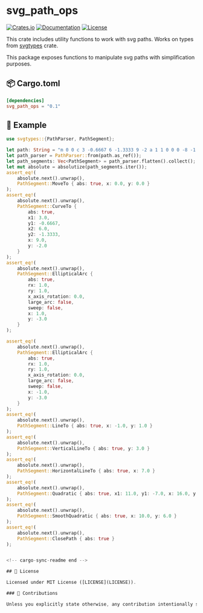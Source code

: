 # svg_path_ops

[![Crates.io](https://img.shields.io/crates/v/svg_path_ops.svg)](https://crates.io/crates/svg_path_ops)
[![Documentation](https://docs.rs/svg_path_ops/badge.svg)](https://docs.rs/svg_path_ops)
[![License](https://img.shields.io/github/license/orhanbalci/rough-rs/tree/main/svg_path_ops.svg)](https://github.com/orhanbalci/rough-rs/blob/main/svg_path_ops/LICENSE)

<!-- cargo-sync-readme start -->


This crate includes utility functions to work with svg paths. Works on types from [svgtypes](https://github.com/RazrFalcon/svgtypes)
crate.

This package exposes functions to manipulate svg paths with simplification purposes.


## 📦 Cargo.toml

```toml
[dependencies]
svg_path_ops = "0.1"
```

## 🔧 Example

```rust
use svgtypes::{PathParser, PathSegment};

let path: String = "m 0 0 c 3 -0.6667 6 -1.3333 9 -2 a 1 1 0 0 0 -8 -1 a 1 1 0 0 0 -2 0 l 0 4 v 2 h 8 q 4 -10 9 -5 t -6 8 z".into();
let path_parser = PathParser::from(path.as_ref());
let path_segments: Vec<PathSegment> = path_parser.flatten().collect();
let mut absolute = absolutize(path_segments.iter());
assert_eq!(
    absolute.next().unwrap(),
    PathSegment::MoveTo { abs: true, x: 0.0, y: 0.0 }
);
assert_eq!(
    absolute.next().unwrap(),
    PathSegment::CurveTo {
        abs: true,
        x1: 3.0,
        y1: -0.6667,
        x2: 6.0,
        y2: -1.3333,
        x: 9.0,
        y: -2.0
    }
);
assert_eq!(
    absolute.next().unwrap(),
    PathSegment::EllipticalArc {
        abs: true,
        rx: 1.0,
        ry: 1.0,
        x_axis_rotation: 0.0,
        large_arc: false,
        sweep: false,
        x: 1.0,
        y: -3.0
    }
);

assert_eq!(
    absolute.next().unwrap(),
    PathSegment::EllipticalArc {
        abs: true,
        rx: 1.0,
        ry: 1.0,
        x_axis_rotation: 0.0,
        large_arc: false,
        sweep: false,
        x: -1.0,
        y: -3.0
    }
);
assert_eq!(
    absolute.next().unwrap(),
    PathSegment::LineTo { abs: true, x: -1.0, y: 1.0 }
);
assert_eq!(
    absolute.next().unwrap(),
    PathSegment::VerticalLineTo { abs: true, y: 3.0 }
);
assert_eq!(
    absolute.next().unwrap(),
    PathSegment::HorizontalLineTo { abs: true, x: 7.0 }
);
assert_eq!(
    absolute.next().unwrap(),
    PathSegment::Quadratic { abs: true, x1: 11.0, y1: -7.0, x: 16.0, y: -2.0 }
);
assert_eq!(
    absolute.next().unwrap(),
    PathSegment::SmoothQuadratic { abs: true, x: 10.0, y: 6.0 }
);
assert_eq!(
    absolute.next().unwrap(),
    PathSegment::ClosePath { abs: true }
);


<!-- cargo-sync-readme end -->

## 📝 License

Licensed under MIT License ([LICENSE](LICENSE)).

### 🚧 Contributions

Unless you explicitly state otherwise, any contribution intentionally submitted for inclusion in this project by you, as defined in the MIT license, shall be licensed as above, without any additional terms or conditions.
